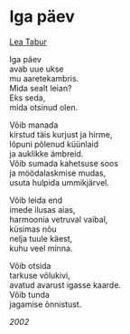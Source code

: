 # Iga päev

[Lea Tabur](./)

Iga päev  
avab uue ukse  
mu aaretekambris.  
Mida sealt leian?  
Eks seda,  
mida otsinud olen.

Võib manada  
kirstud täis kurjust ja hirme,  
lõpuni põlenud küünlaid  
ja auklikke ämbreid.  
Võib sumada kahetsuse soos  
ja möödalaskmise mudas,  
usuta hulpida ummikjärvel.

Võib leida end  
imede ilusas aias,  
harmoonia vetruval vaibal,  
küsimas nõu  
nelja tuule käest,  
kuhu veel minna.

Võib otsida  
tarkuse võlukivi,  
avatud avarust igasse kaarde.  
Võib tunda  
jagamise õnnistust.

_2002_

